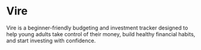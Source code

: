 # Vire
Vire is a beginner-friendly budgeting and investment tracker designed to help young adults take control of their money, build healthy financial habits, and start investing with confidence.